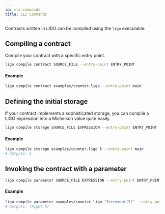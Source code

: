 ```yaml
---
id: cli-commands
title: CLI Commands
---
```


Contracts written in LIGO can be compiled using the `ligo` executable.


## Compiling a contract

Compile your contract with a specific entry point.

```zsh
ligo compile contract SOURCE_FILE --entry-point ENTRY_POINT
```

#### Example

```zsh
ligo compile contract examples/counter.ligo --entry-point main
```

## Defining the initial storage

If your contract implements a sophisticated storage, you can compile a LIGO expression into a Michelson value quite easily.

```zsh
ligo compile storage SOURCE_FILE EXPRESSION --entry-point ENTRY_POINT
```

#### Example
```zsh
ligo compile storage examples/counter.ligo 5 --entry-point main
# Outputs: 5
```

## Invoking the contract with a parameter

```zsh
ligo compile parameter SOURCE_FILE EXPRESSION --entry-point ENTRY_POINT
```

#### Example
```zsh
ligo compile parameter examples/counter.ligo "Increment(5)" --entry-point main
# Outputs: (Right 5)
```